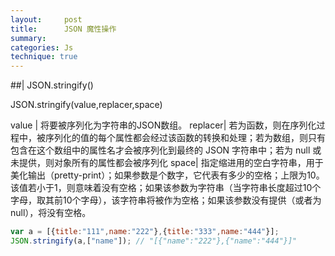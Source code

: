 ```yaml
---
layout:     post
title:      JSON 魔性操作
summary: 
categories: Js
technique: true
---
```


##| JSON.stringify()

JSON.stringify(value,replacer,space)

value | 将要被序列化为字符串的JSON数组。
replacer| 若为函数，则在序列化过程中，被序列化的值的每个属性都会经过该函数的转换和处理；若为数组，则只有包含在这个数组中的属性名才会被序列化到最终的 JSON 字符串中；若为 null 或未提供，则对象所有的属性都会被序列化
space| 指定缩进用的空白字符串，用于美化输出（pretty-print）；如果参数是个数字，它代表有多少的空格；上限为10。该值若小于1，则意味着没有空格；如果该参数为字符串（当字符串长度超过10个字母，取其前10个字母），该字符串将被作为空格；如果该参数没有提供（或者为 null），将没有空格。

```javascript
var a = [{title:"111",name:"222"},{title:"333",name:"444"}];
JSON.stringify(a,["name"]); // "[{"name":"222"},{"name":"444"}]"
```